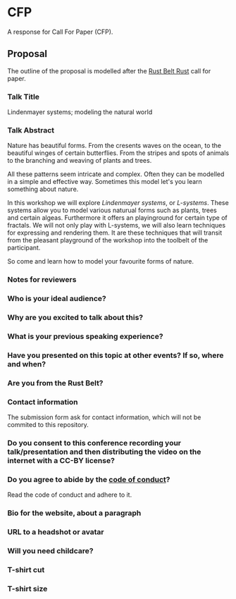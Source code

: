 # CFP
A response for Call For Paper (CFP).

## Proposal
The outline of the proposal is modelled after the [Rust Belt Rust][RBR] call for paper.

### Talk Title
Lindenmayer systems; modeling the natural world

### Talk Abstract
Nature has beautiful forms. From the cresents waves on the ocean, to the beautiful winges of certain butterflies. From the stripes and spots of animals to the branching and weaving of plants and trees.

All these patterns seem intricate and complex. Often they can be modelled in a simple and effective way. Sometimes this model let's you learn something about nature.

In this workshop we will explore _Lindenmayer systems_, or _L-systems_. These systems allow you to model various naturual forms such as plants, trees and certain algeas. Furthermore it offers an playinground for certain type of fractals.
We will not only play with L-systems, we will also learn techniques for expressing and rendering them. It are these techniques that will transit from the pleasant playground of the workshop into the toolbelt of the participant.

So come and learn how to model your favourite forms of nature.

### Notes for reviewers

### Who is your ideal audience?

### Why are you excited to talk about this?

### What is your previous speaking experience?

### Have you presented on this topic at other events? If so, where and when?

### Are you from the Rust Belt?

### Contact information
The submission form ask for contact information, which will not be commited to this repository.

### Do you consent to this conference recording your talk/presentation and then distributing the video on the internet with a CC-BY license?

### Do you agree to abide by the [code of conduct][coc]?
Read the code of conduct and adhere to it.

### Bio for the website, about a paragraph

### URL to a headshot or avatar

### Will you need childcare?

### T-shirt cut

### T-shirt size

[RBR]: http://www.rust-belt-rust.com
[coc]: https://rust-belt-rust.com/conduct/

